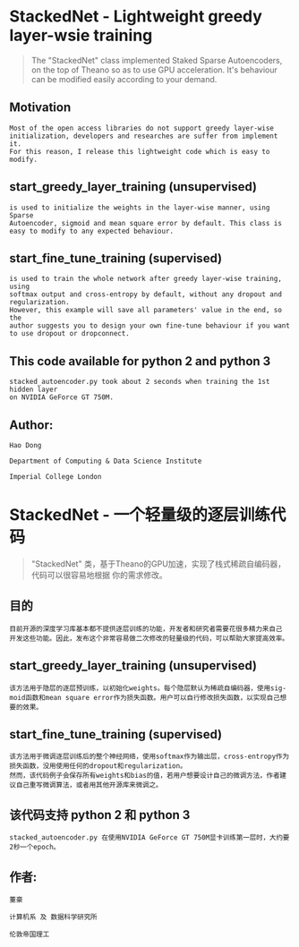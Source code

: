 # StackedNet - Lightweight greedy layer-wsie training 

> The "StackedNet" class implemented Staked Sparse Autoencoders, on the top
> of Theano so as to use GPU acceleration. It's behaviour can be modified 
> easily according to your demand.

## Motivation

    Most of the open access libraries do not support greedy layer-wise
    initialization, developers and researches are suffer from implement it.
    For this reason, I release this lightweight code which is easy to
    modify.

## start_greedy_layer_training (unsupervised)

    is used to initialize the weights in the layer-wise manner, using Sparse
    Autoencoder, sigmoid and mean square error by default. This class is
    easy to modify to any expected behaviour.

## start_fine_tune_training (supervised)

    is used to train the whole network after greedy layer-wise training, using
    softmax output and cross-entropy by default, without any dropout and
    regularization.
    However, this example will save all parameters' value in the end, so the
    author suggests you to design your own fine-tune behaviour if you want
    to use dropout or dropconnect.

## This code available for python 2 and python 3

	stacked_autoencoder.py took about 2 seconds when training the 1st hidden layer
	on NVIDIA GeForce GT 750M.

## Author:

    Hao Dong

    Department of Computing & Data Science Institute

    Imperial College London


# StackedNet - 一个轻量级的逐层训练代码

> "StackedNet" 类，基于Theano的GPU加速，实现了栈式稀疏自编码器，代码可以很容易地根据
> 你的需求修改。

## 目的

	目前开源的深度学习库基本都不提供逐层训练的功能，开发者和研究者需要花很多精力来自己
	开发这些功能。因此，发布这个非常容易做二次修改的轻量级的代码，可以帮助大家提高效率。

## start_greedy_layer_training (unsupervised)

	该方法用于隐层的逐层预训练，以初始化weights。每个隐层默认为稀疏自编码器，使用sig-
	moid函数和mean square error作为损失函数。用户可以自行修改损失函数，以实现自己想
	要的效果。

## start_fine_tune_training (supervised)

	该方法用于微调逐层训练后的整个神经网络，使用softmax作为输出层，cross-entropy作为
	损失函数，没用使用任何的dropout和regularization。
	然而，该代码例子会保存所有weights和bias的值，若用户想要设计自己的微调方法，作者建
	议自己重写微调算法，或者用其他开源库来微调之。

## 该代码支持 python 2 和 python 3

	stacked_autoencoder.py 在使用NVIDIA GeForce GT 750M显卡训练第一层时，大约要
	2秒一个epoch。

## 作者:

    董豪

    计算机系 及 数据科学研究所

    伦敦帝国理工 

